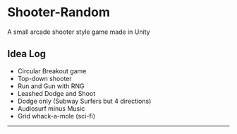 # Shooter-Random

A small arcade shooter style game made in Unity

## Idea Log

* Circular Breakout game
* Top-down shooter
* Run and Gun with RNG
* Leashed Dodge and Shoot
* Dodge only (Subway Surfers but 4 directions)
* Audiosurf minus Music
* Grid whack-a-mole (sci-fi)

___